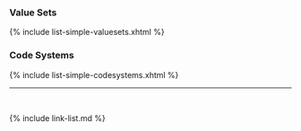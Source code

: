 ### Value Sets

{% include list-simple-valuesets.xhtml %}

### Code Systems

{% include list-simple-codesystems.xhtml %}

---

<br />

{% include link-list.md %}
